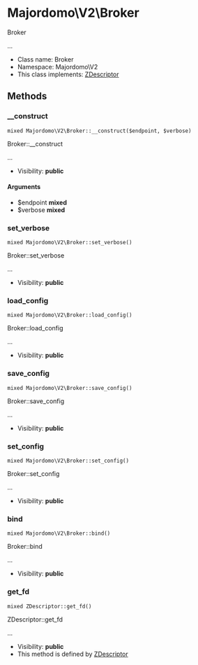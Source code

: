 Majordomo\V2\Broker
===============

Broker

...


* Class name: Broker
* Namespace: Majordomo\V2
* This class implements: [ZDescriptor](ZDescriptor.md)






Methods
-------


### __construct

    mixed Majordomo\V2\Broker::__construct($endpoint, $verbose)

Broker::__construct

...

* Visibility: **public**


#### Arguments
* $endpoint **mixed**
* $verbose **mixed**



### set_verbose

    mixed Majordomo\V2\Broker::set_verbose()

Broker::set_verbose

...

* Visibility: **public**




### load_config

    mixed Majordomo\V2\Broker::load_config()

Broker::load_config

...

* Visibility: **public**




### save_config

    mixed Majordomo\V2\Broker::save_config()

Broker::save_config

...

* Visibility: **public**




### set_config

    mixed Majordomo\V2\Broker::set_config()

Broker::set_config

...

* Visibility: **public**




### bind

    mixed Majordomo\V2\Broker::bind()

Broker::bind

...

* Visibility: **public**




### get_fd

    mixed ZDescriptor::get_fd()

ZDescriptor::get_fd

...

* Visibility: **public**
* This method is defined by [ZDescriptor](ZDescriptor.md)



